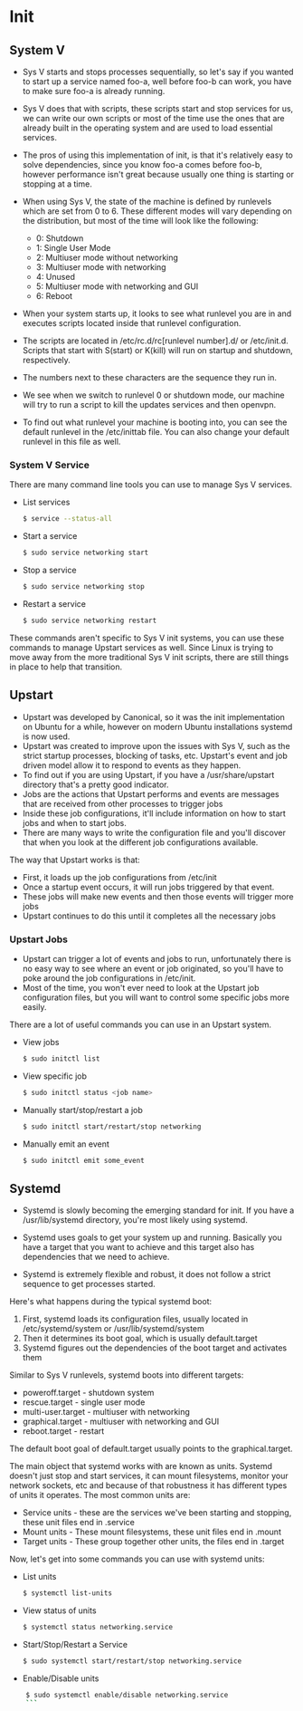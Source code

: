 # Init
## System V
- Sys V starts and stops processes sequentially, so let's say if you wanted to start up a service named foo-a, well before foo-b can work, you have to make sure foo-a is already running. 
- Sys V does that with scripts, these scripts start and stop services for us, we can write our own scripts or most of the time use the ones that are already built in the operating system and are used to load essential services.
- The pros of using this implementation of init, is that it's relatively easy to solve dependencies, since you know foo-a comes before foo-b, however performance isn't great because usually one thing is starting or stopping at a time.
- When using Sys V, the state of the machine is defined by runlevels which are set from 0 to 6. These different modes will vary depending on the distribution, but most of the time will look like the following:

	- 0: Shutdown
	- 1: Single User Mode
	- 2: Multiuser mode without networking
	- 3: Multiuser mode with networking
	- 4: Unused
	- 5: Multiuser mode with networking and GUI
	- 6: Reboot

-  When your system starts up, it looks to see what runlevel you are in and executes scripts located inside that runlevel configuration. 
-  The scripts are located in /etc/rc.d/rc[runlevel number].d/ or /etc/init.d. Scripts that start with S(start) or K(kill) will run on startup and shutdown, respectively. 
-  The numbers next to these characters are the sequence they run in.
-  We see when we switch to runlevel 0 or shutdown mode, our machine will try to run a script to kill the updates services and then openvpn.
-   To find out what runlevel your machine is booting into, you can see the default runlevel in the /etc/inittab file. You can also change your default runlevel in this file as well.

### System V Service
There are many command line tools you can use to manage Sys V services.
- List services
	``` bash
	$ service --status-all
	```
	
- Start a service
	``` bash
	$ sudo service networking start
	```

- Stop a service
	``` bash
	$ sudo service networking stop
	```

- Restart a service
	``` bash
	$ sudo service networking restart
	```

These commands aren't specific to Sys V init systems, you can use these commands to manage Upstart services as well. Since Linux is trying to move away from the more traditional Sys V init scripts, there are still things in place to help that transition.

## Upstart
- Upstart was developed by Canonical, so it was the init implementation on Ubuntu for a while, however on modern Ubuntu installations systemd is now used. 
- Upstart was created to improve upon the issues with Sys V, such as the strict startup processes, blocking of tasks, etc. Upstart's event and job driven model allow it to respond to events as they happen.
- To find out if you are using Upstart, if you have a /usr/share/upstart directory that's a pretty good indicator.
- Jobs are the actions that Upstart performs and events are messages that are received from other processes to trigger jobs
- Inside these job configurations, it'll include information on how to start jobs and when to start jobs.
- There are many ways to write the configuration file and you'll discover that when you look at the different job configurations available.

The way that Upstart works is that:

- First, it loads up the job configurations from /etc/init
- Once a startup event occurs, it will run jobs triggered by that event.
- These jobs will make new events and then those events will trigger more jobs
- Upstart continues to do this until it completes all the necessary jobs

### Upstart Jobs
- Upstart can trigger a lot of events and jobs to run, unfortunately there is no easy way to see where an event or job originated, so you'll have to poke around the job configurations in /etc/init.
-  Most of the time, you won't ever need to look at the Upstart job configuration files, but you will want to control some specific jobs more easily.

There are a lot of useful commands you can use in an Upstart system.
- View jobs
	``` bash
	$ sudo initctl list
	```

- View specific job
	``` bash
	$ sudo initctl status <job name>
	```
- Manually start/stop/restart a job
	``` bash
	$ sudo initctl start/restart/stop networking
	```

- Manually emit an event
	``` bash
	$ sudo initctl emit some_event
	```

## Systemd 
- Systemd is slowly becoming the emerging standard for init. If you have a /usr/lib/systemd directory, you're most likely using systemd.

- Systemd uses goals to get your system up and running. Basically you have a target that you want to achieve and this target also has dependencies that we need to achieve.
-  Systemd is extremely flexible and robust, it does not follow a strict sequence to get processes started. 
  
Here's what happens during the typical systemd boot:

1. First, systemd loads its configuration files, usually located in /etc/systemd/system or /usr/lib/systemd/system
1. Then it determines its boot goal, which is usually default.target
1. Systemd figures out the dependencies of the boot target and activates them
 
 Similar to Sys V runlevels, systemd boots into different targets:

- poweroff.target - shutdown system
- rescue.target - single user mode
- multi-user.target - multiuser with networking
- graphical.target - multiuser with networking and GUI
- reboot.target - restart

The default boot goal of default.target usually points to the graphical.target.

The main object that systemd works with are known as units. Systemd doesn't just stop and start services, it can mount filesystems, monitor your network sockets, etc and because of that robustness it has different types of units it operates. The most common units are:

- Service units - these are the services we've been starting and stopping, these unit files end in .service
- Mount units - These mount filesystems, these unit files end in .mount
- Target units - These group together other units, the files end in .target

Now, let's get into some commands you can use with systemd units:

- List units
	``` bash
	$ systemctl list-units
	```
- View status of  units
	``` bash
	$ systemctl status networking.service
	```
- Start/Stop/Restart a Service
	``` bash
	$ sudo systemctl start/restart/stop networking.service
	```
- Enable/Disable units
``` bash
	$ sudo systemctl enable/disable networking.service
	```